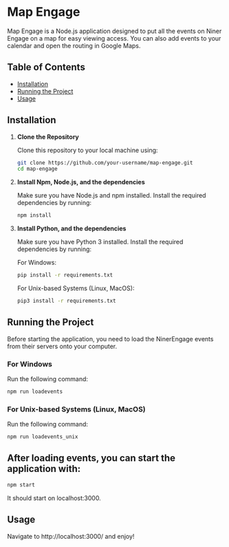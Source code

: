 # Map Engage

Map Engage is a Node.js application designed to put all the events on Niner Engage on a map for easy viewing access. You can also add events to your calendar and open the routing in Google Maps. 

## Table of Contents

- [Installation](#installation)
- [Running the Project](#running-the-project)
- [Usage](#usage)

## Installation

1. **Clone the Repository**

   Clone this repository to your local machine using:

   ```bash
   git clone https://github.com/your-username/map-engage.git
   cd map-engage
   ```

2. **Install Npm, Node.js, and the dependencies**

   Make sure you have Node.js and npm installed. Install the required dependencies by running:

   ```bash
   npm install
   ```

3. **Install Python, and the dependencies**

   Make sure you have Python 3 installed. Install the required dependencies by running:

   For Windows:
   
   ```bash
   pip install -r requirements.txt
   ```

   For Unix-based Systems (Linux, MacOS):

   ```bash
   pip3 install -r requirements.txt
   ```

## Running the Project

Before starting the application, you need to load the NinerEngage events from their servers onto your computer.

### For Windows

Run the following command:

```bash
npm run loadevents
```

### For Unix-based Systems (Linux, MacOS)

Run the following command:

```bash
npm run loadevents_unix
```

## After loading events, you can start the application with:

```bash
npm start
```

It should start on localhost:3000.

## Usage

Navigate to http://localhost:3000/ and enjoy!